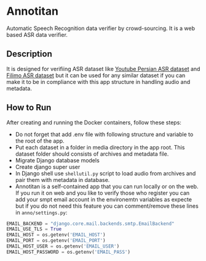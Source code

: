 # Annotitan
Automatic Speech Recognition data verifier by crowd-sourcing. It is a web based ASR data verifier.

## Description

It is designed for verifiing ASR dataset like [Youtube Persian ASR dataset](https://huggingface.co/PerSets/youtube-persian-asr) and [Filimo ASR dataset](https://huggingface.co/PerSets/filimo-persian-asr) but it can be used for any similar dataset if you can make it to be in compliance with this app structure in handling audio and metadata.

## How to Run

After creating and running the Docker containers, follow these steps:
- Do not forget that add .env file with following structure and variable to the root of the app.
- Put each dataset in a folder in media directory in the app root. This dataset folder should consists of archives and metadata file.
- Migrate Django database models
- Create django super user
- In Django shell use `shellutil.py` script to load audio from archives and pair them with metadata in database.
- Annotitan is a self-contained app that you can run locally or on the web. If you run it on web and you like to verify those who register you can add your smpt email account in the environemtn variables as expecte but if you do not need this feature you can comment/remove these lines in `anno/settings.py`:
```python
EMAIL_BACKEND = "django.core.mail.backends.smtp.EmailBackend"
EMAIL_USE_TLS = True
EMAIL_HOST = os.getenv('EMAIL_HOST')
EMAIL_PORT = os.getenv('EMAIL_PORT')
EMAIL_HOST_USER = os.getenv('EMAIL_USER')
EMAIL_HOST_PASSWORD = os.getenv('EMAIL_PASS')
```